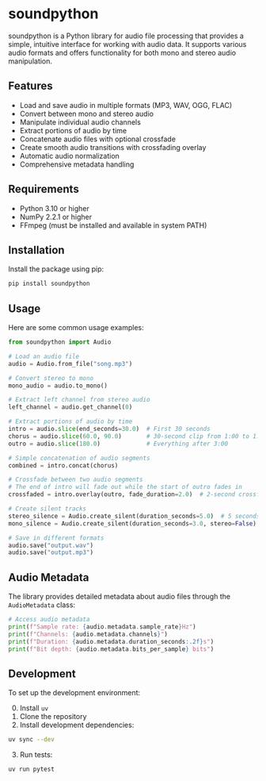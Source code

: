 # soundpython

soundpython is a Python library for audio file processing that provides a simple, intuitive interface for working with audio data. It supports various audio formats and offers functionality for both mono and stereo audio manipulation.

## Features

- Load and save audio in multiple formats (MP3, WAV, OGG, FLAC)
- Convert between mono and stereo audio
- Manipulate individual audio channels
- Extract portions of audio by time
- Concatenate audio files with optional crossfade
- Create smooth audio transitions with crossfading overlay
- Automatic audio normalization
- Comprehensive metadata handling

## Requirements

- Python 3.10 or higher
- NumPy 2.2.1 or higher
- FFmpeg (must be installed and available in system PATH)

## Installation

Install the package using pip:


```bash
pip install soundpython
```

## Usage

Here are some common usage examples:

```python
from soundpython import Audio

# Load an audio file
audio = Audio.from_file("song.mp3")

# Convert stereo to mono
mono_audio = audio.to_mono()

# Extract left channel from stereo audio
left_channel = audio.get_channel(0)

# Extract portions of audio by time
intro = audio.slice(end_seconds=30.0)  # First 30 seconds
chorus = audio.slice(60.0, 90.0)       # 30-second clip from 1:00 to 1:30
outro = audio.slice(180.0)             # Everything after 3:00

# Simple concatenation of audio segments
combined = intro.concat(chorus)

# Crossfade between two audio segments
# The end of intro will fade out while the start of outro fades in
crossfaded = intro.overlay(outro, fade_duration=2.0)  # 2-second crossfade

# Create silent tracks
stereo_silence = Audio.create_silent(duration_seconds=5.0)  # 5 seconds of stereo silence
mono_silence = Audio.create_silent(duration_seconds=3.0, stereo=False)  # 3 seconds of mono silence

# Save in different formats
audio.save("output.wav")
audio.save("output.mp3")
```

## Audio Metadata

The library provides detailed metadata about audio files through the `AudioMetadata` class:

```python
# Access audio metadata
print(f"Sample rate: {audio.metadata.sample_rate}Hz")
print(f"Channels: {audio.metadata.channels}")
print(f"Duration: {audio.metadata.duration_seconds:.2f}s")
print(f"Bit depth: {audio.metadata.bits_per_sample} bits")
```

## Development

To set up the development environment:

0. Install `uv`
1. Clone the repository
2. Install development dependencies:
```bash
uv sync --dev
```
3. Run tests:
```bash
uv run pytest
```